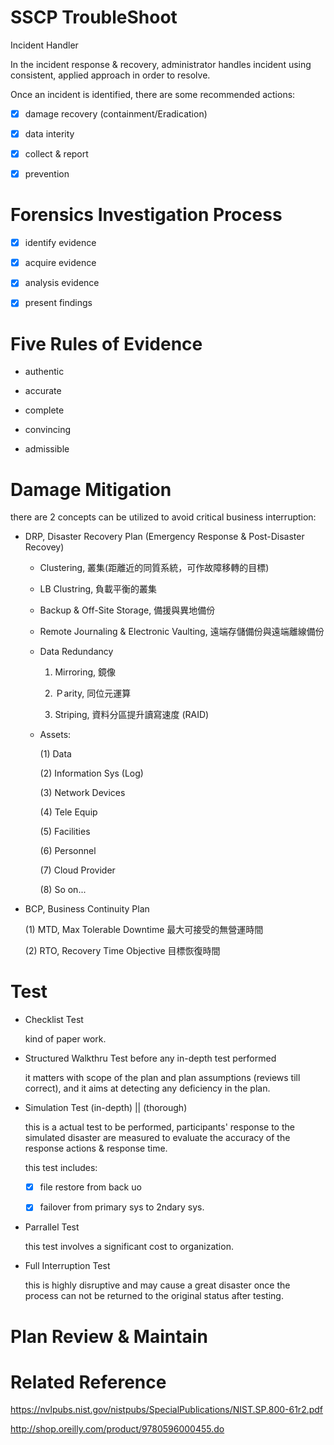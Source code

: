 # SSCP TroubleShoot

Incident Handler

In the incident response & recovery, administrator handles incident using consistent, applied approach in order to resolve.

Once an incident is identified, there are some recommended actions:

- [x] damage recovery (containment/Eradication)

- [x] data interity

- [x] collect & report

- [x] prevention

# Forensics Investigation Process

- [x] identify evidence

- [x] acquire evidence

- [x] analysis evidence

- [x] present findings

# Five Rules of Evidence

* authentic

* accurate

* complete

* convincing
 
* admissible

# Damage Mitigation 

there are 2 concepts can be utilized to avoid critical business interruption:

* DRP, Disaster Recovery Plan (Emergency Response & Post-Disaster Recovey)

  * Clustering, 叢集(距離近的同質系統，可作故障移轉的目標)
  
  * LB Clustring, 負載平衡的叢集

  * Backup & Off-Site Storage, 備援與異地備份
  
  * Remote Journaling & Electronic Vaulting, 遠端存儲備份與遠端離線備份
  
  * Data Redundancy 
  
     1. Mirroring, 鏡像 
     
     2. Ｐarity, 同位元運算
     
     3. Striping, 資料分區提升讀寫速度 (RAID)

  * Assets:
  
    (1) Data
  
    (2) Information Sys (Log)
  
    (3) Network Devices
  
    (4) Tele Equip
  
    (5) Facilities
   
    (6) Personnel
   
    (7) Cloud Provider
  
    (8) So on...

* BCP, Business Continuity Plan

  (1) MTD, Max Tolerable Downtime 最大可接受的無營運時間
  
  (2) RTO, Recovery Time Objective 目標恢復時間
  
# Test

* Checklist Test

   kind of paper work.

* Structured Walkthru Test before any in-depth test performed

   it matters with scope of the plan and plan assumptions (reviews till correct), and it aims at detecting any deficiency in the plan.

* Simulation Test (in-depth) || (thorough)

   this is a actual test to be performed, participants' response to the simulated disaster are measured to evaluate the accuracy of the response actions & response time.
   
   this test includes:
   
   - [x] file restore from back uo
   
   - [x] failover from primary sys to 2ndary sys. 

* Parrallel Test

   this test involves a significant cost to organization.

* Full Interruption Test 

   this is highly disruptive and may cause a great disaster once the process can not be returned to the original status after testing.

# Plan Review & Maintain

# Related Reference

https://nvlpubs.nist.gov/nistpubs/SpecialPublications/NIST.SP.800-61r2.pdf

http://shop.oreilly.com/product/9780596000455.do


